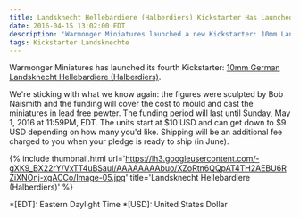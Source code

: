 ```yaml
---
title: Landsknecht Hellebardiere (Halberdiers) Kickstarter Has Launched!
date: 2016-04-15 13:02:00 EDT
description: 'Warmonger Miniatures launched a new Kickstarter: 10mm Landsknecht Hellebardiere (Halberdiers).'
tags: Kickstarter Landsknechte
---
```

Warmonger Miniatures has launched its fourth Kickstarter: [10mm German Landsknecht Hellebardiere (Halberdiers)](https://www.kickstarter.com/projects/1765086496/10mm-german-landsknecht-hellebardiere-halberdiers).

We're sticking with what we know again: the figures were sculpted by Bob Naismith and the funding will cover the cost to mould and cast the miniatures in lead free pewter. The funding period will last until Sunday, May 1, 2016 at 11:59<abbr>PM</abbr>, EDT. The units start at $10 USD and can get down to $9 USD depending on how many you'd like. Shipping will be an additional fee charged to you when your pledge is ready to ship (in June).

{% include thumbnail.html url='https://lh3.googleusercontent.com/-gXK9_BX22rY/VxTT4uBSauI/AAAAAAAAbuo/XZoRtn6QQpAT4TH2AEBU6RZiXNOnj-xgACCo/Image-05.jpg' title='Landsknecht Hellebardiere (Halberdiers)' %}

*[EDT]: Eastern Daylight Time
*[USD]: United States Dollar
